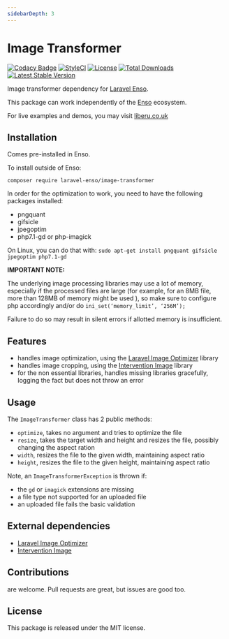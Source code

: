 ```yaml
---
sidebarDepth: 3
---
```


# Image Transformer

[![Codacy Badge](https://api.codacy.com/project/badge/Grade/49a59dad1899460fa451510ef96307bb)](https://www.codacy.com/app/laravel-enso/ImageTransformer?utm_source=github.com&utm_medium=referral&utm_content=laravel-enso/ImageTransformer&utm_campaign=badger)
[![StyleCI](https://github.styleci.io/repos/96102464/shield?branch=master)](https://github.styleci.io/repos/96102464)
[![License](https://poser.pugx.org/laravel-enso/image-transformer/license)](https://packagist.org/packages/laravel-enso/image-transformer)
[![Total Downloads](https://poser.pugx.org/laravel-enso/image-transformer/downloads)](https://packagist.org/packages/laravel-enso/image-transformer)
[![Latest Stable Version](https://poser.pugx.org/laravel-enso/image-transformer/version)](https://packagist.org/packages/laravel-enso/image-transformer)

Image transformer dependency for [Laravel Enso](https://github.com/laravel-enso/Enso).

This package can work independently of the [Enso](https://github.com/laravel-enso/Enso) ecosystem.

For live examples and demos, you may visit [liberu.co.uk](https://www.liberu.co.uk)

## Installation

Comes pre-installed in Enso.

To install outside of Enso: 

`composer require laravel-enso/image-transformer`

In order for the optimization to work, you need to have the following packages installed:
* pngquant
* gifsicle
* jpegoptim
* php7.1-gd or php-imagick

On Linux, you can do that with: `sudo apt-get install pngquant gifsicle jpegoptim php7.1-gd`

**IMPORTANT NOTE:** 

The underlying image processing libraries may use a lot of memory, 
especially if the processed files are large (for example, for an 8MB file, more than 128MB of memory might be used ),
so make sure to configure php accordingly and/or do `ini_set(‘memory_limit’, ‘256M’);`   

Failure to do so may result in silent errors if allotted memory is insufficient.

## Features

- handles image optimization, using the [Laravel Image Optimizer](https://github.com/spatie/laravel-image-optimizer) library
- handles image cropping, using the [Intervention Image](https://github.com/intervention/image) library
- for the non essential libraries, handles missing libraries gracefully, logging the fact but does not throw an error

## Usage
The `ImageTransformer` class has 2 public methods:
- `optimize`, takes no argument and tries to optimize the file
- `resize`, takes the target width and height and resizes the file, possibly changing the aspect ration
- `width`, resizes the file to the given width, maintaining aspect ratio
- `height`, resizes the file to the given height, maintaining aspect ratio

Note, an `ImageTransformerException` is thrown if:
- the `gd` or `imagick` extensions are missing
- a file type not supported for an uploaded file
- an uploaded file fails the basic validation

## External dependencies

- [Laravel Image Optimizer](https://github.com/spatie/laravel-image-optimizer)
- [Intervention Image](https://github.com/intervention/image)

## Contributions

are welcome. Pull requests are great, but issues are good too.

## License

This package is released under the MIT license.
